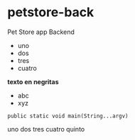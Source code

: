 # petstore-back
Pet Store app Backend

* uno
* dos
* tres
* cuatro

**texto en negritas**
- abc
- xyz

`public static void main(String...argv)`

uno
dos
tres
cuatro
quinto
